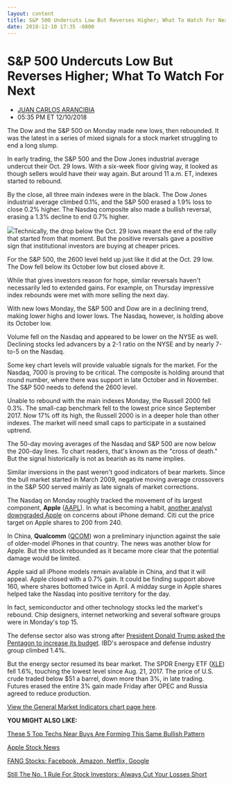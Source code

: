 ```yaml
---
layout: content
title: S&P 500 Undercuts Low But Reverses Higher; What To Watch For Next
date: 2018-12-10 17:35 -0800
---
```



S&P 500 Undercuts Low But Reverses Higher; What To Watch For Next
==================================================================




* [JUAN CARLOS ARANCIBIA](https://www.investors.com/author/arancibiaj/ "Posts by JUAN CARLOS ARANCIBIA")
* 05:35 PM ET 12/10/2018




The Dow and the S&P 500 on Monday made new lows, then rebounded. It was the latest in a series of mixed signals for a stock market struggling to end a long slump.




In early trading, the S&P 500 and the Dow Jones industrial average undercut their Oct. 29 lows. With a six-week floor giving way, it looked as though sellers would have their way again. But around 11 a.m. ET, indexes started to rebound.


By the close, all three main indexes were in the black. The Dow Jones industrial average climbed 0.1%, and the S&P 500 erased a 1.9% loss to close 0.2% higher. The Nasdaq composite also made a bullish reversal, erasing a 1.3% decline to end 0.7% higher.


![](https://www.investors.com/wp-content/uploads/2018/12/MP121018-256x300.jpg)Technically, the drop below the Oct. 29 lows meant the end of the rally that started from that moment. But the positive reversals gave a positive sign that institutional investors are buying at cheaper prices.


For the S&P 500, the 2600 level held up just like it did at the Oct. 29 low. The Dow fell below its October low but closed above it.


While that gives investors reason for hope, similar reversals haven't necessarily led to extended gains. For example, on Thursday impressive index rebounds were met with more selling the next day.


With new lows Monday, the S&P 500 and Dow are in a declining trend, making lower highs and lower lows. The Nasdaq, however, is holding above its October low.


Volume fell on the Nasdaq and appeared to be lower on the NYSE as well. Declining stocks led advancers by a 2-1 ratio on the NYSE and by nearly 7-to-5 on the Nasdaq.


Some key chart levels will provide valuable signals for the market. For the Nasdaq, 7000 is proving to be critical. The composite is holding around that round number, where there was support in late October and in November. The S&P 500 needs to defend the 2600 level.


Unable to rebound with the main indexes Monday, the Russell 2000 fell 0.3%. The small-cap benchmark fell to the lowest price since September 2017. Now 17% off its high, the Russell 2000 is in a deeper hole than other indexes. The market will need small caps to participate in a sustained uptrend.


The 50-day moving averages of the Nasdaq and S&P 500 are now below the 200-day lines. To chart readers, that's known as the "cross of death." But the signal historically is not as bearish as its name implies.


Similar inversions in the past weren't good indicators of bear markets. Since the bull market started in March 2009, negative moving average crossovers in the S&P 500 served mainly as late signals of market corrections.


The Nasdaq on Monday roughly tracked the movement of its largest component, **Apple** ([AAPL](https://research.investors.com/quote.aspx?symbol=AAPL)). In what is becoming a habit, [another analyst downgraded Apple](https://www.investors.com/news/technology/click/apple-stock-drops-china-worries/) on concerns about iPhone demand. Citi cut the price target on Apple shares to 200 from 240.


In China, **Qualcomm** ([QCOM](https://research.investors.com/quote.aspx?symbol=QCOM)) won a preliminary injunction against the sale of older-model iPhones in that country. The news was another blow for Apple. But the stock rebounded as it became more clear that the potential damage would be limited.


Apple said all iPhone models remain available in China, and that it will appeal. Apple closed with a 0.7% gain. It could be finding support above 160, where shares bottomed twice in April. A midday surge in Apple shares helped take the Nasdaq into positive territory for the day.


In fact, semiconductor and other technology stocks led the market's rebound. Chip designers, internet networking and several software groups were in Monday's top 15.


The defense sector also was strong after [President Donald Trump asked the Pentagon to increase its budget](https://www.investors.com/research/ibd-industry-themes/defense-stocks-rally-trump-pentagon-budget-increase/). IBD's aerospace and defense industry group climbed 1.4%.


But the energy sector resumed its bear market. The SPDR Energy ETF ([XLE](https://research.investors.com/quote.aspx?symbol=XLE)) fell 1.6%, touching the lowest level since Aug. 21, 2017. The price of U.S. crude traded below $51 a barrel, down more than 3%, in late trading. Futures erased the entire 3% gain made Friday after OPEC and Russia agreed to reduce production.


[View the General Market Indicators chart page here](https://www.investors.com/wp-content/uploads/2018/12/IBD1012152514GMI.pdf).


**YOU MIGHT ALSO LIKE:**


[These 5 Top Techs Near Buys Are Forming This Same Bullish Pattern](https://www.investors.com/market-trend/stock-market-today/dow-jones-futures-tesla-stock-cisco-stock-splunk-stock-servicenow-stock/)


[Apple Stock News](http://www.investors.com/news/technology/apple-stock-quotes-company-news-and-chart-analysis/)


[FANG Stocks: Facebook, Amazon, Netflix, Google](http://www.investors.com/news/technology/fang-stocks-news-quotes-facebook-amazon-netflix-google/)


[Still The No. 1 Rule For Stock Investors: Always Cut Your Losses Short](https://www.investors.com/how-to-invest/investors-corner/still-the-no-1-rule-for-stock-investors-always-cut-your-losses-short/)




